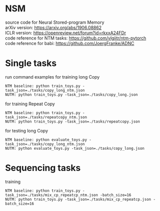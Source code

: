 # NSM
source code for Neural Stored-program Memory  
arXiv version: https://arxiv.org/abs/1906.08862  
ICLR version: https://openreview.net/forum?id=rkxxA24FDr   
code reference for NTM tasks: https://github.com/vlgiitr/ntm-pytorch  
code reference for babi: https://github.com/JoergFranke/ADNC

# Single tasks
run command examples for training long Copy
``` 
NTM baseline: python train_toys.py -task_json=./tasks/copy_long_ntm.json  
NUTM: python train_toys.py -task_json=./tasks/copy_long.json  
```
for training Repeat Copy  
```
NTM baseline: python train_toys.py -task_json=./tasks/repeatcopy_ntm.json  
NUTM: python train_toys.py -task_json=./tasks/repeatcopy.json
```
for testing long Copy
``` 
NTM baseline: python evaluate_toys.py -task_json=./tasks/copy_long_ntm.json  
NUTM: python evaluate_toys.py -task_json=./tasks/copy_long.json  
```
# Sequencing tasks
training  
``` 
NTM baseline: python train_toys.py -task_json=./tasks/mix_cp_repeatcp_ntm.json -batch_size=16 
NUTM: python train_toys.py -task_json=./tasks/mix_cp_repeatcp.json -batch_size=16 
```